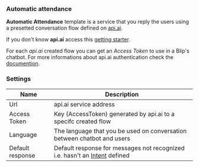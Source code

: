 ### Automatic attendance

**Automatic Attendance** template is a service that you reply the users using a presetted conversation flow defined on [api.ai](https://api.ai/).

If you don't know **api.ai** access this [getting starter](https://docs.api.ai/v17/docs/apiai-in-2-minutes-1).

For each *api.ai* created flow you can get an *Access Token* to use in a Blip's chatbot. For more informations about api.ai authentication check the [documention]((https://docs.api.ai/docs/authentication)).

### Settings

| Name                | Description                                                                               |
|---------------------|-----------------------------------------------------------------------------------------|
| Url                 | api.ai service address                                                       |
| Access Token        | Key (AccessToken) generated by api.ai to a specifc created flow                               |
| Language            | The language that you be used on conversation between chatbot and users                                |
| Default response    | Default response for messages not recognized i.e. hasn't an [Intent](https://docs.api.ai/docs/concept-intents) defined  |
